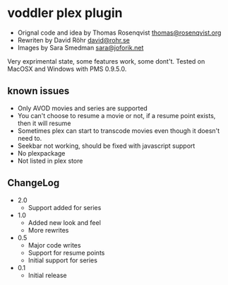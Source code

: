 # voddler plex plugin 

* Orignal code and idea by Thomas Rosenqvist <thomas@rosenqvist.org>
* Rewriten by David Röhr <david@rohr.se>
* Images by Sara Smedman <sara@joforik.net>

Very exprimental state, some features work, some dont't. Tested on MacOSX and Windows with PMS 0.9.5.0.

## known issues

* Only AVOD movies and series are supported
* You can't choose to resume a movie or not, if a resume point exists, then it will resume
* Sometimes plex can start to transcode movies even though it doesn't need to.
* Seekbar not working, should be fixed with javascript support
* No plexpackage
* Not listed in plex store

## ChangeLog

* 2.0
    * Support added for series
* 1.0
    * Added new look and feel
    * More rewrites
* 0.5
    * Major code writes
    * Support for resume points
    * Initial support for series
* 0.1
    * Initial release
